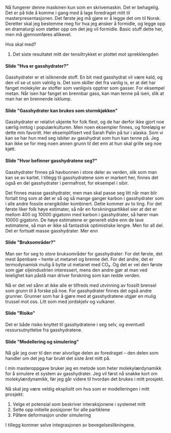 Nå fungerer denne maskinen kun som en skrivemaskin. Det er behagelig. Det er på tide å komme i gang med å lage foredraget mitt til masterpresentasjonen. Det første jeg må gjøre er å legge det om til Norsk. Deretter skal jeg bestemme meg for hva jeg ønsker å formidle, og legge opp en dramaturgi som støtter opp om det jeg vil formidle. Basic stuff dette her, men må gjennomføres allikevel.

Hva skal med?
1. Det siste resultatet mitt der tensiltrykket er plottet mot sprekklengden


#### Slide "Hva er gasshydrater?"
Gasshydrater er et isliknende stoff. En bit med gasshydrat vil være kald, og den vil se ut som valnlig is. Det som skiller det fra vanlig is, er at det har fanget molekyler av stoffer som vanligvis opptrer som gasser. For eksempel metan. Når isen har fanget en brennbar gass, kan man tenne på isen, slik at man har en brennende isklump. 

#### Slide "Gasshydrater kan brukes som stormkjøkken"
Gasshydrater er relativt ukjente for folk flest, og de har derfor ikke gjort noe særlig inntog i populærkulturen. Men noen eksempler finnes, og foreløpig er dette min favoritt. Her eksemplifisert ved Sarah Palin på tur i alaska. Som vi kan se har hun med seg isbiter av gasshydrat som hun kan tenne på. Jeg kan ikke se for meg noen annen grunn til det enn at hun skal grille seg noe kjøtt. 

#### Slide "Hvor befinner gasshydratene seg?"
Gasshydrater finnes på havbunnen i store deler av verden, slik som man kan se av kartet. I tillegg til gasshydratene som er markert her, finnes det også en del gasshydrater i permafrost, for eksempel i sibir.

Det finnes masse gasshydrater, men man skal passe seg litt når man blir fortalt ting som at det er så og så mange ganger karbon i gasshydrater som i alle andre fossile energikilder kombinert. Dette kommer av to ting. For det første liker folk høye estimater, så når en forskningsartikkel sier at det er mellom 400 og 10000 gigatonn med karbon i gasshydrater, så hører man 10000 gigatonn. De høye estimatene er generelt eldre enn de lave estimatene, så man er ikke så fantastisk optimistiske lengre. Men for all del. Det er fortsatt masse gasshydrater. Mer enn 

#### Slide "Bruksområder?"
Man ser for seg to *store* bruksområder for gasshydrater: For det første, det mest åpenbare – hente ut metanet og brenne det. For det andre, det er termodynamisk mulig å bytte ut metanet med CO₂. Og det er vel den første som gjør oljeindustrien interessert, mens den andre gjør at man ved leielighet kan påstå man driver forskning som kan redde verden.

Nå er det vel sånn at ikke alle er tilfreds med utvinning av fossilt brensel som grunn til å forske på noe. For gasshydrater finnes det også andre grunner. Grunner som har å gjøre med at gasshydratene utgjør en mulig trussel mot oss. Litt som med jordskjelv og vulkaner. 

#### Slide "Risiko"
Det er både risiko knyttet til gasshydratene i seg selv, og eventuell ressursutnyttelse fra gasshydratene. 


#### Slide "Modellering og simulering"
Nå går jeg over til den mer alvorlige delen av foredraget – den delen som handler om det jeg har brukt det siste året mitt på.

I min masteroppgave bruker jeg en metode som heter molekylærdynamikk for å simulere et system av gasshydrater. Jeg vil først nå snakke kort om molekylærdynamikk, før jeg går videre til hvordan det brukes i mitt prosjekt.

Nå skal jeg være veldig eksplisitt om hva som er modelleringen i mitt prosjekt:

1. Velge et potensial som beskriver interaksjonene i systemet mitt
2. Sette opp initielle posisjoner for alle partiklene
3. Påføre deformasjon under simulering

I tillegg kommer selve integrasjonen av bevegelseslikningene. 